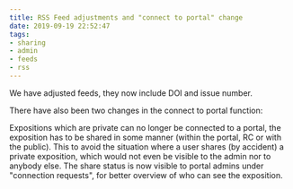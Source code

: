 ```yaml
---
title: RSS Feed adjustments and "connect to portal" change
date: 2019-09-19 22:52:47
tags: 
- sharing
- admin
- feeds
- rss
---
```


We have adjusted feeds, they now include DOI and issue number.

There have also been two changes in the connect to portal function: 

Expositions which are private can no longer be connected to a portal, the exposition has to be shared in some manner (within the portal, RC or with the public). This to avoid the situation where a user shares (by accident) a private exposition, which would not even be visible to the admin nor to anybody else. The share status is now visible to portal admins under "connection requests", for better overview of who can see the exposition.
